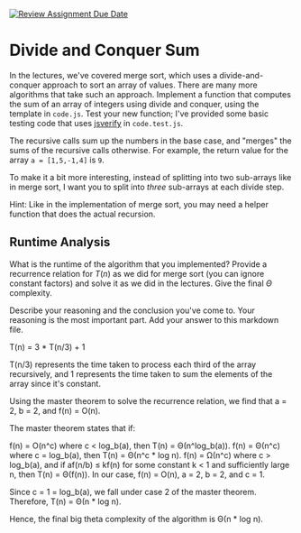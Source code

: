 [![Review Assignment Due Date](https://classroom.github.com/assets/deadline-readme-button-24ddc0f5d75046c5622901739e7c5dd533143b0c8e959d652212380cedb1ea36.svg)](https://classroom.github.com/a/E1vcEWuv)
# Divide and Conquer Sum

In the lectures, we've covered merge sort, which uses a divide-and-conquer
approach to sort an array of values. There are many more algorithms that take
such an approach. Implement a function that computes the sum of an array of
integers using divide and conquer, using the template in `code.js`. Test your
new function; I've provided some basic testing code that uses
[jsverify](https://jsverify.github.io/) in `code.test.js`.

The recursive calls sum up the numbers in the base case, and "merges" the sums
of the recursive calls otherwise. For example, the return value for the array `a
= [1,5,-1,4]` is `9`.

To make it a bit more interesting, instead of splitting into two sub-arrays like
in merge sort, I want you to split into *three* sub-arrays at each divide step.

Hint: Like in the implementation of merge sort, you may need a helper function
that does the actual recursion.

## Runtime Analysis

What is the runtime of the algorithm that you implemented? Provide a recurrence
relation for $T(n)$ as we did for merge sort (you can ignore constant factors)
and solve it as we did in the lectures. Give the final $\Theta$ complexity.

Describe your reasoning and the conclusion you've come to. Your reasoning is the
most important part. Add your answer to this markdown file.

T(n) = 3 * T(n/3) + 1

T(n/3) represents the time taken to process each third of the array recursively, and 1 represents the time taken to sum the elements of the array since it's constant.

Using the master theorem to solve the recurrence relation, we find that a = 2, b = 2, and f(n) = O(n).

The master theorem states that if:

f(n) = O(n^c) where c < log_b(a), then T(n) = Θ(n^log_b(a)).
f(n) = Θ(n^c) where c = log_b(a), then T(n) = Θ(n^c * log n).
f(n) = Ω(n^c) where c > log_b(a), and if af(n/b) ≤ kf(n) for some constant k < 1 and sufficiently large n, then T(n) = Θ(f(n)).
In our case, f(n) = O(n), a = 2, b = 2, and c = 1.

Since c = 1 = log_b(a), we fall under case 2 of the master theorem. Therefore, T(n) = Θ(n * log n).

Hence, the final big theta complexity of the algorithm is Θ(n * log n).
